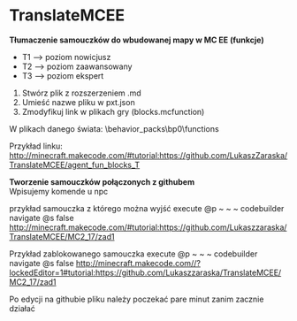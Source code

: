 # TranslateMCEE
**Tłumaczenie samouczków do wbudowanej mapy w MC EE (funkcje)**
- T1 --> poziom nowicjusz
- T2 --> poziom zaawansowany
- T3 --> poziom ekspert

1. Stwórz plik z rozszerzeniem .md 
2. Umieść nazwe pliku w pxt.json
3. Zmodyfikuj link w plikach gry (blocks.mcfunction)

W plikach danego świata:
\behavior_packs\bp0\functions

Przykład linku:
http://minecraft.makecode.com/#tutorial:https://github.com/LukaszZaraska/TranslateMCEE/agent_fun_blocks_T

**Tworzenie samouczków połączonych z githubem**<br>
Wpisujemy komende u npc

przykład samouczka z którego można wyjść
execute @p ~ ~ ~ codebuilder navigate @s false http://minecraft.makecode.com/#tutorial:https://github.com/Lukaszzaraska/TranslateMCEE/MC2_17/zad1

Przykład zablokowanego samouczka
execute @p ~ ~ ~ codebuilder navigate @s false http://minecraft.makecode.com//?lockedEditor=1#tutorial:https://github.com/Lukaszzaraska/TranslateMCEE/MC2_17/zad1

Po edycji na githubie pliku należy poczekać pare minut zanim zacznie działać 
